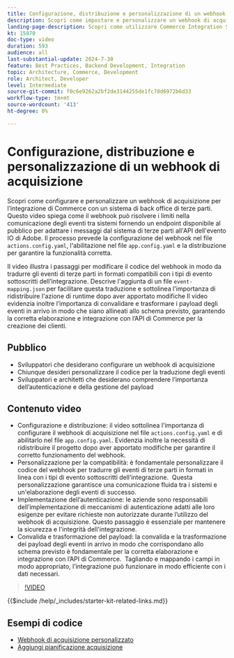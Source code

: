 ```yaml
---
title: Configurazione, distribuzione e personalizzazione di un webhook di acquisizione per l’integrazione di Commerce con un sistema di terze parti
description: Scopri come impostare e personalizzare un webhook di acquisizione per facilitare la comunicazione tra Commerce e un sistema di back office di terze parti.
landing-page-description: Scopri come utilizzare Commerce Integration Starter Kit per integrare Commerce con un sistema di back office di terze parti utilizzando un webhook di acquisizione.
kt: 15870
doc-type: video
duration: 593
audience: all
last-substantial-update: 2024-7-30
feature: Best Practices, Backend Development, Integration
topic: Architecture, Commerce, Development
role: Architect, Developer
level: Intermediate
source-git-commit: f0c6e9262a2bf2de3144255de1fc78d6972b6d33
workflow-type: tm+mt
source-wordcount: '413'
ht-degree: 0%

---
```


# Configurazione, distribuzione e personalizzazione di un webhook di acquisizione

Scopri come configurare e personalizzare un webhook di acquisizione per l’integrazione di Commerce con un sistema di back office di terze parti&#x200B;. Questo video spiega come il webhook può risolvere i limiti nella comunicazione degli eventi tra sistemi fornendo un endpoint disponibile al pubblico per adattare i messaggi dal sistema di terze parti all&#39;API dell&#39;evento IO di Adobe. Il processo prevede la configurazione del webhook nel file `actions.config.yaml`, l&#39;abilitazione nel file `app.config.yaml` e la distribuzione per garantire la funzionalità corretta.

Il video illustra i passaggi per modificare il codice del webhook in modo da tradurre gli eventi di terze parti in formati compatibili con i tipi di evento sottoscritti dell’integrazione. Descrive l&#39;aggiunta di un file `event-mapping.json` per facilitare questa traduzione e sottolinea l&#39;importanza di ridistribuire l&#39;azione di runtime dopo aver apportato modifiche&#x200B; Il video evidenzia inoltre l’importanza di convalidare e trasformare i payload degli eventi in arrivo in modo che siano allineati allo schema previsto, garantendo la corretta elaborazione e integrazione con l’API di Commerce per la creazione dei clienti.

## Pubblico

* Sviluppatori che desiderano configurare un webhook di acquisizione
* Chiunque desideri personalizzare il codice per la traduzione degli eventi
* Sviluppatori e architetti che desiderano comprendere l’importanza dell’autenticazione e della gestione del payload

## Contenuto video

* Configurazione e distribuzione: il video sottolinea l&#39;importanza di configurare il webhook di acquisizione nel file `actions.config.yaml` e di abilitarlo nel file `app.config.yaml`. Evidenzia inoltre la necessità di ridistribuire il progetto dopo aver apportato modifiche per garantire il corretto funzionamento del webhook.
* Personalizzazione per la compatibilità: è fondamentale personalizzare il codice del webhook per tradurre gli eventi di terze parti in formati in linea con i tipi di evento sottoscritti dell’integrazione. &#x200B; Questa personalizzazione garantisce una comunicazione fluida tra i sistemi e un&#39;elaborazione degli eventi di successo.
* Implementazione dell’autenticazione: le aziende sono responsabili dell’implementazione di meccanismi di autenticazione adatti alle loro esigenze per evitare richieste non autorizzate durante l’utilizzo del webhook di acquisizione. Questo passaggio è essenziale per mantenere la sicurezza e l&#39;integrità dell&#39;integrazione.
* Convalida e trasformazione del payload: la convalida e la trasformazione dei payload degli eventi in arrivo in modo che corrispondano allo schema previsto è fondamentale per la corretta elaborazione e integrazione con l’API di Commerce. &#x200B; Tagliando e mappando i campi in modo appropriato, l’integrazione può funzionare in modo efficiente con i dati necessari.

>[!VIDEO](https://video.tv.adobe.com/v/3431694?learn=on)

{{$include /help/_includes/starter-kit-related-links.md}}

## Esempi di codice

* [Webhook di acquisizione personalizzato](https://github.com/adobe/adobe-commerce-samples/tree/main/starter-kit/customize-ingestion-webhook)
* [Aggiungi pianificazione acquisizione](https://github.com/adobe/adobe-commerce-samples/tree/main/starter-kit/add-ingestion-scheduler)
